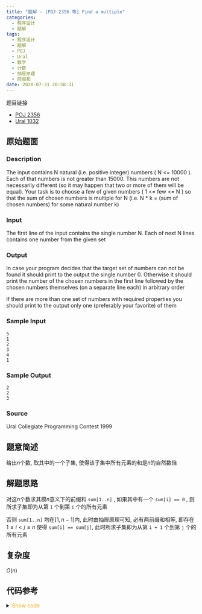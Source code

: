 ```yaml
---
title: "题解 - [POJ 2356 等] Find a multiple"
categories:
  - 程序设计
  - 题解
tags:
  - 程序设计
  - 题解
  - POJ
  - Ural
  - 数学
  - 计数
  - 抽屉原理
  - 前缀和
date: 2020-07-31 20:58:31
---
```


题目链接

- [POJ 2356](https://vjudge.net/problem/POJ-2356/origin)
- [Ural 1032](https://vjudge.net/problem/URAL-1032/origin)

<!-- more -->

## 原始题面

### Description

The input contains N natural (i.e. positive integer) numbers ( N <= 10000 ). Each of that numbers is not greater than 15000. This numbers are not necessarily different (so it may happen that two or more of them will be equal). Your task is to choose a few of given numbers ( 1 <= few <= N ) so that the sum of chosen numbers is multiple for N (i.e. N \* k = (sum of chosen numbers) for some natural number k)

### Input

The first line of the input contains the single number N. Each of next N lines contains one number from the given set

### Output

In case your program decides that the target set of numbers can not be found it should print to the output the single number 0. Otherwise it should print the number of the chosen numbers in the first line followed by the chosen numbers themselves (on a separate line each) in arbitrary order

If there are more than one set of numbers with required properties you should print to the output only one (preferably your favorite) of them

### Sample Input

```input1
5
1
2
3
4
1
```

### Sample Output

```output1
2
2
3
```

### Source

Ural Collegiate Programming Contest 1999

## 题意简述

给出$n$个数, 取其中的一个子集, 使得该子集中所有元素的和是$n$的自然数倍

## 解题思路

对这$n$个数求其模$n$意义下的前缀和 `sum[1..n]` , 如果其中有一个 `sum[i] == 0` , 则所求子集即为从第 `1` 个到第 `i` 个的所有元素

否则 `sum[1..n]` 均在$[1,n-1]$内, 此时由抽屉原理可知, 必有两前缀和相等, 即存在$1\leqslant i<j\leqslant n$ 使得 `sum[i] == sum[j]`, 此时所求子集即为从第 `i + 1` 个到第 `j` 个的所有元素

## 复杂度

$O(n)$

## 代码参考

<details>
<summary><font color='orange'>Show code</font></summary>

{% icodeweb cpa title:POJ_2356 lang:cpp POJ/2356/0.cpp %}

</details>
